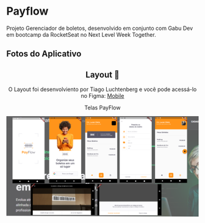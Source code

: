 # Payflow

Projeto Gerenciador de boletos, desenvolvido em conjunto com Gabu Dev em bootcamp da RocketSeat no Next Level Week Together.

## Fotos do Aplicativo

<h2 align="center"> Layout 🎨</h2>
<p align="center"> O Layout foi desenvolviento por <a heref="https://instagram.com/tiagoluchtenberg"> Tiago Luchtenberg</a> e você pode acessá-lo no Figma: <a href="https://www.figma.com/file/kLK7FYnWKMoN68sQXcSniu/PayFlow">Mobile</a> </p>
<div class="row">
<p align="center">Telas PayFlow</p> 
<div class="column"> <img src="https://raw.githubusercontent.com/lucasvieiramoura/PayFlow_NLW/master/assets/images/Pay_Flow_NLW.png"/><div>